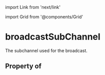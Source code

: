 import Link from 'next/link'
  
import Grid from '@components/Grid'

# broadcastSubChannel

The subchannel used for the broadcast.

## Property of



